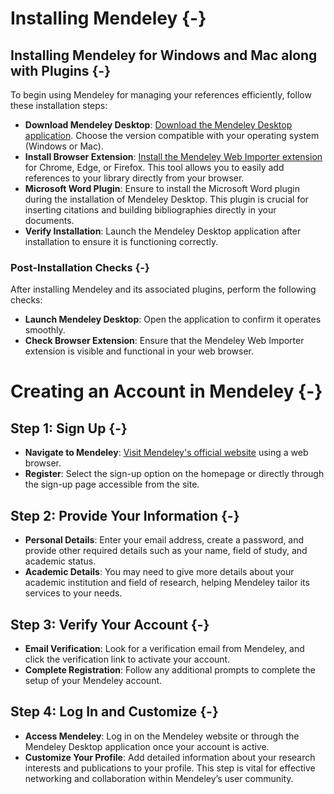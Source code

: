 # Installing Mendeley {-}    

## Installing Mendeley for Windows and Mac along with Plugins {-}

To begin using Mendeley for managing your references efficiently, follow these installation steps:

- **Download Mendeley Desktop**: [Download the Mendeley Desktop application](https://www.mendeley.com/download-desktop/). Choose the version compatible with your operating system (Windows or Mac).    
- **Install Browser Extension**: [Install the Mendeley Web Importer extension](https://www.mendeley.com/reference-management/web-importer) for Chrome, Edge, or Firefox. This tool allows you to easily add references to your library directly from your browser.    
- **Microsoft Word Plugin**: Ensure to install the Microsoft Word plugin during the installation of Mendeley Desktop. This plugin is crucial for inserting citations and building bibliographies directly in your documents.
- **Verify Installation**: Launch the Mendeley Desktop application after installation to ensure it is functioning correctly.
  
### Post-Installation Checks {-}

After installing Mendeley and its associated plugins, perform the following checks:

- **Launch Mendeley Desktop**: Open the application to confirm it operates smoothly.
- **Check Browser Extension**: Ensure that the Mendeley Web Importer extension is visible and functional in your web browser.

# Creating an Account in Mendeley {-}

## Step 1: Sign Up {-}   

- **Navigate to Mendeley**: [Visit Mendeley's official website](https://www.mendeley.com) using a web browser.        
- **Register**: Select the sign-up option on the homepage or directly through the sign-up page accessible from the site.

## Step 2: Provide Your Information {-}
- **Personal Details**: Enter your email address, create a password, and provide other required details such as your name, field of study, and academic status.     
- **Academic Details**: You may need to give more details about your academic institution and field of research, helping Mendeley tailor its services to your needs.

## Step 3: Verify Your Account {-}
- **Email Verification**: Look for a verification email from Mendeley, and click the verification link to activate your account.
- **Complete Registration**: Follow any additional prompts to complete the setup of your Mendeley account.

## Step 4: Log In and Customize {-}
- **Access Mendeley**: Log in on the Mendeley website or through the Mendeley Desktop application once your account is active.
- **Customize Your Profile**: Add detailed information about your research interests and publications to your profile. This step is vital for effective networking and collaboration within Mendeley’s user community.

  

